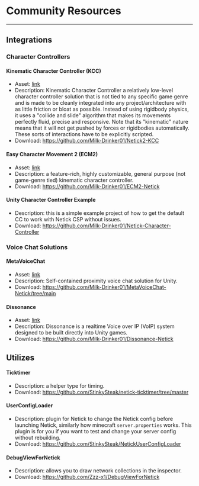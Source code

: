 # Community Resources 

---

## Integrations

### Character Controllers

#### Kinematic Character Controller (KCC)
* Asset: [link](https://assetstore.unity.com/packages/tools/physics/kinematic-character-controller-99131?srsltid=AfmBOoqVsbipgX5cpeoRofI5wkdfl_FjJrFrdtKSgOpBXI_sb8CQ6LGh)
* Description: Kinematic Character Controller a relatively low-level character controller solution that is not tied to any specific game genre and is made to be cleanly integrated into any project/architecture with as little friction or bloat as possible. Instead of using rigidbody physics, it uses a "collide and slide" algorithm that makes its movements perfectly fluid, precise and responsive. Note that its "kinematic" nature means that it will not get pushed by forces or rigidbodies automatically. These sorts of interactions have to be explicitly scripted.
* Download: https://github.com/Milk-Drinker01/Netick2-KCC

#### Easy Character Movement 2 (ECM2)
* Asset: [link](https://assetstore.unity.com/packages/tools/physics/easy-character-movement-2-193614)
* Description: a feature-rich, highly customizable, general purpose (not game-genre tied) kinematic character controller.
* Download: https://github.com/Milk-Drinker01/ECM2-Netick

#### Unity Character Controller Example
* Description: this is a simple example project of how to get the default CC to work with Netick CSP without issues.
* Download: https://github.com/Milk-Drinker01/Netick-Character-Controller

### Voice Chat Solutions

#### MetaVoiceChat
* Asset: [link](https://github.com/Metater/MetaVoiceChat)
* Description: Self-contained proximity voice chat solution for Unity.
* Download: https://github.com/Milk-Drinker01/MetaVoiceChat-Netick/tree/main

#### Dissonance
* Asset: [link](https://assetstore.unity.com/packages/tools/audio/dissonance-voice-chat-70078#description)
* Description: Dissonance is a realtime Voice over IP (VoIP) system designed to be built directly into Unity games.
* Download: https://github.com/Milk-Drinker01/Dissonance-Netick

## Utilizes

#### Ticktimer
* Description: a helper type for timing.
* Download: https://github.com/StinkySteak/netick-ticktimer/tree/master

#### UserConfigLoader
* Description: plugin for Netick to change the Netick config before launching Netick, similarly how minecraft `server.properties` works. This plugin is for you if you want to test and change your server config without rebuilding.
* Download: https://github.com/StinkySteak/NetickUserConfigLoader

#### DebugViewForNetick
* Description: allows you to draw network collections in the inspector.
* Download: https://github.com/Zzz-x1/DebugViewForNetick

